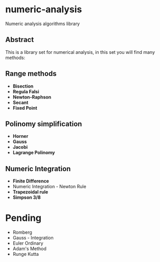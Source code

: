 # numeric-analysis
Numeric analysis algorithms library

## Abstract
This is a library set for numerical analysis, in this set you will find many methods: 

## Range methods

 - **Bisection**
 - **Regula Falsi**
 - **Newton-Raphson**
 - **Secant**
 - **Fixed Point**

## Polinomy simplification

 - **Horner**
 - **Gauss**
 - **Jacobi**
 - **Lagrange Polinomy**

## Numeric Integration

 - **Finite Difference**
 - Numeric Integration - Newton Rule
 - **Trapezoidal rule**
 - **Simpson 3/8**

# Pending

 - Romberg
 - Gauss - Integration
 - Euler Ordinary
 - Adam's Method
 - Runge Kutta
